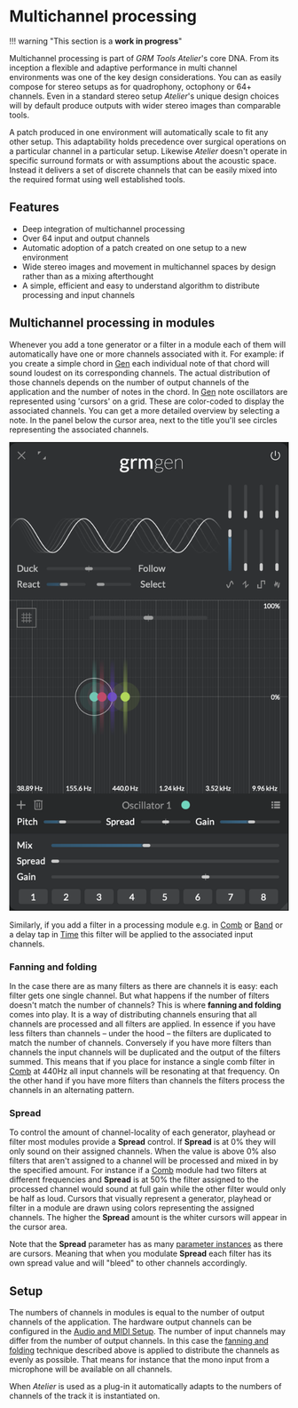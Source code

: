 # Multichannel processing

!!! warning "This section is a **work in progress**"

Multichannel processing is part of _GRM Tools Atelier_'s core DNA. From its inception a flexible and adaptive performance in multi channel environments was one of the key design considerations. You can as easily compose for stereo setups as for quadrophony, octophony or 64+ channels. Even in a standard stereo setup _Atelier_'s unique design choices will by default produce outputs with wider stereo images than comparable tools.

A patch produced in one environment will automatically scale to fit any other setup. This adaptability holds precedence over surgical operations on a particular channel in a particular setup. Likewise _Atelier_ doesn't operate in specific surround formats or with assumptions about the acoustic space. Instead it delivers a set of discrete channels that can be easily mixed into the required format using well established tools.

## Features

- Deep integration of multichannel processing
- Over 64 input and output channels
- Automatic adoption of a patch created on one setup to a new environment
- Wide stereo images and movement in multichannel spaces by design rather than as a mixing afterthought
- A simple, efficient and easy to understand algorithm to distribute processing and input channels

## Multichannel processing in modules

Whenever you add a tone generator or a filter in a module each of them will automatically have one or more channels associated with it. For example: if you create a simple chord in [Gen](../modules/gen.md) each individual note of that chord will sound loudest on its corresponding channels. The actual distribution of those channels depends on the number of output channels of the application and the number of notes in the chord. In [Gen](../modules/gen.md) note oscillators are represented using 'cursors' on a grid. These are color-coded to display the associated channels. You can get a more detailed overview by selecting a note. In the panel below the cursor area, next to the title you'll see circles representing the associated channels.

![A screenshot of Gen showing a four note chord in a four channel system](../assets/images/atelier/multichannel/multichannel-gen-chord.png)

Similarly, if you add a filter in a processing module e.g. in [Comb](../modules/comb.md) or [Band](../modules/band.md) or a delay tap in [Time](../modules/time.md) this filter will be applied to the associated input channels.

### Fanning and folding

In the case there are as many filters as there are channels it is easy: each filter gets one single channel. But what happens if the number of filters doesn't match the number of channels? This is where **fanning and folding** comes into play. It is a way of distributing channels ensuring that all channels are processed and all filters are applied. In essence if you have less filters than channels – under the hood – the filters are duplicated to match the number of channels. Conversely if you have more filters than channels the input channels will be duplicated and the output of the filters summed. This means that if you place for instance a single comb filter in [Comb](../modules/comb.md) at 440Hz all input channels will be resonating at that frequency. On the other hand if you have more filters than channels the filters process the channels in an alternating pattern.

<!-- screenshot -->

### Spread

To control the amount of channel-locality of each generator, playhead or filter most modules provide a **Spread** control. If **Spread** is at 0% they will only sound on their assigned channels. When the value is above 0% also filters that aren't assigned to a channel will be processed and mixed in by the specified amount. For instance if a [Comb](../modules/comb.md) module had two filters at different frequencies and **Spread** is at 50% the filter assigned to the processed channel would sound at full gain while the other filter would only be half as loud. Cursors that visually represent a generator, playhead or filter in a module are drawn using colors representing the assigned channels. The higher the **Spread** amount is the whiter cursors will appear in the cursor area.

Note that the **Spread** parameter has as many [parameter instances](modulation.md#parameter-instances) as there are cursors. Meaning that when you modulate **Spread** each filter has its own spread value and will "bleed" to other channels accordingly.

## Setup

The numbers of channels in modules is equal to the number of output channels of the application. The hardware output channels can be configured in the [Audio and MIDI Setup](getting-started.md#application-audio-midi-setup). The number of input channels may differ from the number of output channels. In this case the [fanning and folding](#fanning-and-folding) technique described above is applied to distribute the channels as evenly as possible. That means for instance that the mono input from a microphone will be available on all channels.

When _Atelier_ is used as a plug-in it automatically adapts to the numbers of channels of the track it is instantiated on.
